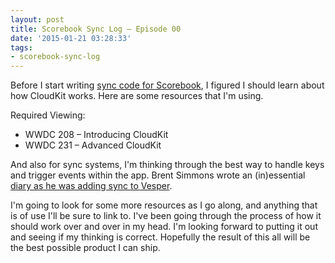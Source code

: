 ```yaml
---
layout: post
title: Scorebook Sync Log – Episode 00
date: '2015-01-21 03:28:33'
tags:
- scorebook-sync-log
---
```


Before I start writing [sync code for Scorebook](http://jsorge.net/2015/01/05/scorebook-a-look-back-and-forward/), I figured I should learn about how CloudKit works. Here are some resources that I'm using.

Required Viewing:

* WWDC 208 – Introducing CloudKit
* WWDC 231 – Advanced CloudKit


And also for sync systems, I'm thinking through the best way to handle keys and trigger events within the app. Brent Simmons wrote an (in)essential [diary as he was adding sync to Vesper](http://inessential.com/vespersyncdiary).

I'm going to look for some more resources as I go along, and anything that is of use I'll be sure to link to. I've been going through the process of how it should work over and over in my head. I'm looking forward to putting it out and seeing if my thinking is correct. Hopefully the result of this all will be the best possible product I can ship.